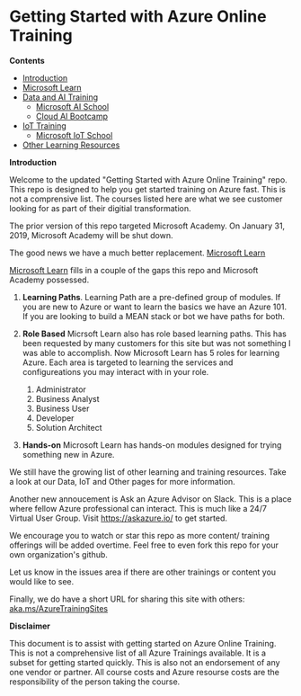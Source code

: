 # Getting Started with Azure Online Training
 
<a name="contents">__Contents__</a>

- [Introduction](#intro)
- [Microsoft Learn](./MicrosoftLearn.md#mslearn)
- [Data and AI Training](./Data_and_AI_Training.md#)
   - [Microsoft AI School](./Data_and_AI_Training.md#aischool)
   - [Cloud AI Bootcamp](./Data_and_AI_Training.md#learnaibootcamp)
 - [IoT Training](./IoT_Training.md#iottraining)
   - [Microsoft IoT School](./IoT_Training.md#iotschool)
  - [Other Learning Resources](./OtherResources.md#)


<a name="intro">__Introduction__</a>

Welcome to the updated "Getting Started with Azure Online Training" repo. This repo is designed to help you get started training on Azure fast. This is not a comprensive list. The courses listed here are what we see customer looking for as part of their digitial transformation. 

The prior version of this repo targeted Microsoft Academy. On January 31, 2019, Microsoft Academy will be shut down. 

The good news we have a much better replacement. [Microsoft Learn](https://docs.microsoft.com/en-us/learn/)

[Microsoft Learn](https://docs.microsoft.com/en-us/learn/) fills in a couple of the gaps this repo and Microsoft Academy possessed.
1. __Learning Paths__. Learning Path are a pre-defined group of modules. If you are new to Azure or want to learn the basics we have an Azure 101. If you are looking to build a MEAN stack or bot we have paths for both.
2. __Role Based__ Micrsoft Learn also has role based learning paths. This has been requested by many customers for this site but was not something I was able to accomplish. Now Microsoft Learn has 5 roles for learning Azure. Each area is targeted to learning the services and configureations you may interact with in your role.
   1. Administrator
   2. Business Analyst
   3. Business User
   4. Developer
   5. Solution Architect

3. __Hands-on__ Microsoft Learn has hands-on modules designed for trying something new in Azure. 

We still have the growing list of other learning and training resources. Take a look at our Data, IoT and Other pages for more information.

Another new annoucement is Ask an Azure Advisor on Slack. This is a place where fellow Azure professional can interact. This is much like a 24/7 Virtual User Group. Visit https://askazure.io/ to get started. 

We encourage you to watch or star this repo as more content/ training offerings will be added overtime. Feel free to even fork this repo for your own organization's github.

Let us know in the issues area if there are other trainings or content you would like to see. 

Finally, we do have a short URL for sharing this site with others: [aka.ms/AzureTrainingSites](https://aka.ms/AzureTrainingSites)

 

__Disclaimer__

This document is to assist with getting started on Azure Online Training. This is not a comprehensive list of all Azure Trainings available. It is a subset for getting started quickly. This is also not an endorsement of any one vendor or partner. All course costs and Azure resourse costs are the responsibility of the person taking the course.
 